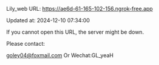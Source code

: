 Lily_web URL: https://ae6d-61-165-102-156.ngrok-free.app

Updated at: 2024-12-10 07:34:00

If you cannot open this URL, the server might be down.

Please contact: 

goley04@foxmail.com Or Wechat:GL_yeaH